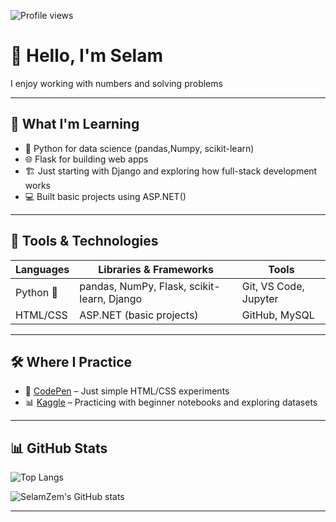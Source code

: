 ![Profile views](https://komarev.com/ghpvc/?username=SelamZem&label=Profile%20views&color=0e75b6&style=flat)

# 👋 Hello, I'm Selam

I enjoy working with numbers and solving problems 


---

## 🧠 What I'm Learning

- 🐍 Python for data science (pandas,Numpy, scikit-learn)
- 🌐 Flask for building web apps
- 🏗️ Just starting with Django and exploring how full-stack development works
- 💻 Built basic projects using ASP.NET()

---

## 🔧 Tools & Technologies

| Languages  | Libraries & Frameworks                | Tools                  |
|------------|---------------------------------------|------------------------|
| Python 🐍  | pandas, NumPy, Flask, scikit-learn, Django | Git, VS Code, Jupyter |
| HTML/CSS   | ASP.NET (basic projects)              | GitHub, MySQL          |

---

## 🛠️ Where I Practice

- 📎 [CodePen](https://codepen.io/selaaam) – Just simple HTML/CSS experiments  
- 📊 [Kaggle](https://www.kaggle.com/selamzem) – Practicing with beginner notebooks and  exploring datasets

---

## 📊 GitHub Stats

![Top Langs](https://github-readme-stats.vercel.app/api/top-langs/?username=SelamZem&layout=compact&theme=tokyonight)

![SelamZem's GitHub stats](https://github-readme-stats.vercel.app/api?username=SelamZem&show_icons=true&theme=tokyonight)

---



